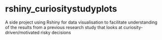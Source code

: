 # rshiny_curiositystudyplots
A side project using Rshiny for data visualisation to facilitate understanding of the results from a previous research study that looks at curiosity-driven/motivated risky decisions
